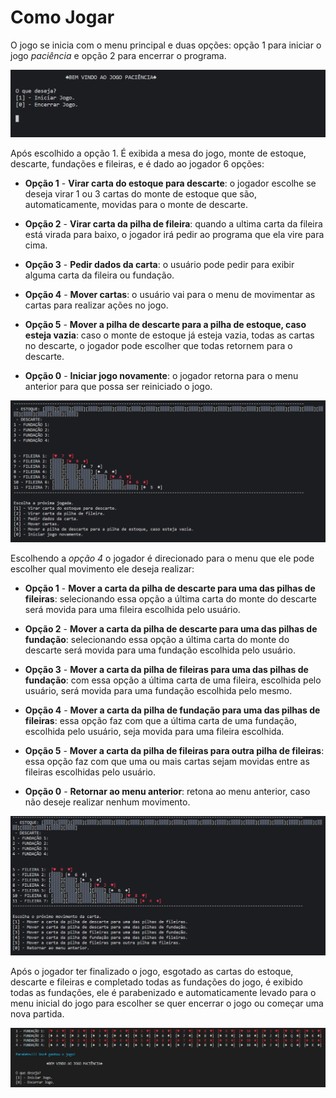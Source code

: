 # **Como Jogar**

O jogo se inicia com o menu principal e duas opções: opção 1 para iniciar o jogo *paciência* e opção 2 para encerrar o programa.

<img src="./img/prints/MenuPrincipal.png"/>

Após escolhido a opção 1. É exibida a mesa do jogo, monte de estoque, descarte, fundações e fileiras, e é dado ao jogador 6 opções: 

* **Opção 1** - **Virar carta do estoque para descarte**: o jogador escolhe se deseja virar 1 ou 3 cartas do monte de estoque que são, automaticamente, movidas para o monte de descarte.

* **Opção 2** - **Virar carta da pilha de fileira**: quando a ultima carta da fileira está virada para baixo, o jogador irá pedir ao programa que ela vire para cima.

* **Opção 3** - **Pedir dados da carta**: o usuário pode pedir para exibir alguma carta da fileira ou fundação.

* **Opção 4** - **Mover cartas**: o usuário vai para o menu de movimentar as cartas para realizar ações no jogo.

* **Opção 5** - **Mover a pilha de descarte para a pilha de estoque, caso esteja vazia**: caso o monte de estoque já esteja vazia, todas as cartas no descarte, o jogador pode escolher que todas retornem para o descarte.

* **Opção 0** - **Iniciar jogo novamente**: o jogador retorna para o menu anterior para que possa ser reiniciado o jogo. 

<img src="./img/prints/OpcaoPaciencia.png"/>

Escolhendo a *opção 4* o jogador é direcionado para o menu que ele pode escolher qual movimento ele deseja realizar:

* **Opção 1** - **Mover a carta da pilha de descarte para uma das pilhas de fileiras**: selecionando essa opção a última carta do monte do descarte será movida para uma fileira escolhida pelo usuário.

* **Opção 2** - **Mover a carta da pilha de descarte para uma das pilhas de fundação**: selecionando essa opção a última carta do monte do descarte será movida para uma fundação escolhida pelo usuário.

* **Opção 3** - **Mover a carta da pilha de fileiras para uma das pilhas de fundação**: com essa opção a última carta de uma fileira, escolhida pelo usuário, será movida para uma fundação escolhida pelo mesmo.

* **Opção 4** - **Mover a carta da pilha de fundação para uma das pilhas de fileiras**: essa opção faz com que a última carta de uma fundação, escolhida pelo usuário, seja movida para uma fileira escolhida.

* **Opção 5** - **Mover a carta da pilha de fileiras para outra pilha de fileiras**: essa opção faz com que uma ou mais cartas sejam movidas entre as fileiras escolhidas pelo usuário.

* **Opção 0** - **Retornar ao menu anterior**: retona ao menu anterior, caso não deseje realizar nenhum movimento.

<img src="./img/prints/MenuMovimento.png"/>

Após o jogador ter finalizado o jogo, esgotado as cartas do estoque, descarte e fileiras e completado todas as fundações do jogo, é exibido todas as fundações, ele é parabenizado e automaticamente levado para o menu inicial do jogo para escolher se quer encerrar o jogo ou começar uma nova partida.

<img src="./img/prints/JogoGanho.png"/>